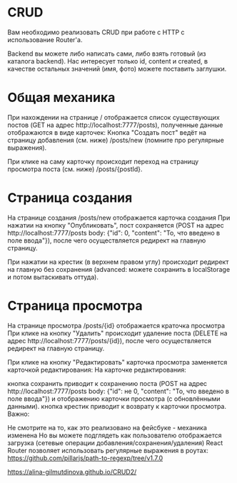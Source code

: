 # CRUD
Вам необходимо реализовать CRUD при работе с HTTP с использование Router'а.

Backend вы можете либо написать сами, либо взять готовый (из каталога backend).
Нас интересует только id, content и created, в качестве остальных значений (имя, фото) можете поставить заглушки.

# Общая механика
При нахождении на странице / отображается список существующих постов (GET на адрес http://localhost:7777/posts), полученные данные отображаются в виде карточек:
Кнопка "Создать пост" ведёт на страницу добавления (см. ниже) /posts/new (помните про регулярные выражения).

При клике на саму карточку происходит переход на страницу просмотра поста (см. ниже) /posts/{postId}.

# Страница создания
На странице создания /posts/new отображается карточка создания
При нажатии на кнопку "Опубликовать", пост сохраняется (POST на адрес http://localhost:7777/posts body: {"id": 0, "content": "То, что введено в поле ввода"}), после чего осуществляется редирект на главную страницу.

При нажатии на крестик (в верхнем правом углу) происходит редирект на главную без сохранения (advanced: можете сохранить в localStorage и потом вытаскивать оттуда).

# Страница просмотра
На странице просмотра /posts/{id} отображается краточка просмотра
При клике на кнопку "Удалить" происходит удаление поста (DELETE на адрес http://localhost:7777/posts/{id}), после чего осуществляется редирект на главную страницу.

При клике на кнопку "Редактировать" карточка просмотра заменяется карточкой редактирования:
На карточке редактирования:

кнопка сохранить приводит к сохранению поста (POST на адрес http://localhost:7777/posts body: {"id": не 0, "content": "То, что введено в поле ввода"}) и отображению карточки просмотра (с обновлёнными данными).
кнопка крестик приводит к возврату к карточки просмотра.
Важно:

Не смотрите на то, как это реализовано на фейсбуке - механика изменена
Но вы можете подглядеть как пользователю отображается загрузка (сетевые операции добавления/сохранения/удаления)
React Router позволяет использовать регулярные выражения в роутах: https://github.com/pillarjs/path-to-regexp/tree/v1.7.0

https://alina-gilmutdinova.github.io/CRUD2/